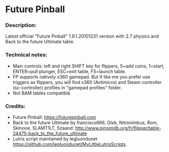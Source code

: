 # Future Pinball
### Description:
Latest official "Future Pinball"  1.9.1.20101231 version with 2.7 physics and Back to the future Ultimate table.
### Technical notes:
- Main controls:  left and right SHIFT key for flippers, 5=add coins, 1=start, ENTER=pull plunger, ESC=exit table, F5=launch table.
- FP supports natively x360 gamepad. But if like me you prefer use triggers as flippers, you will find x360 (Antimicro) and Steam controller (sc-controller) profiles in "gamepad profiles" folder.
- Not BAM tables compatible
### Credits:
- Future Pinball: https://futurepinball.com
- Back to the future Ultimate by francisco666, Glxb, Nitronimbus, Rom, Skinooe, SLAMT1LT, Szaand: http://www.pinsimdb.org/fr/flipper/table-24475-back_to_the_future_ultimate
- Lutris script maintained by legluondunet https://github.com/legluondunet/MyLittleLutrisScripts.
